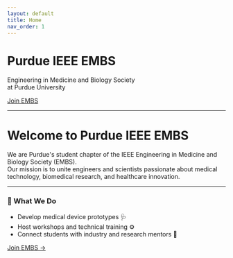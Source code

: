 ```yaml
---
layout: default
title: Home
nav_order: 1
---
```


<div class="hero">
  <h1>Purdue IEEE EMBS</h1>
  <p>Engineering in Medicine and Biology Society<br>
  at Purdue University</p>
  <a class="button" href="/_docs/join-embs">Join EMBS</a>
</div>

---

# Welcome to Purdue IEEE EMBS
We are Purdue's student chapter of the IEEE Engineering in Medicine and Biology Society (EMBS).  
Our mission is to unite engineers and scientists passionate about medical technology, biomedical research, and healthcare innovation.

---

### 🔬 What We Do
- Develop medical device prototypes 🩺  
- Host workshops and technical training ⚙️  
- Connect students with industry and research mentors 🧠  

[Join EMBS →](join-embs)
